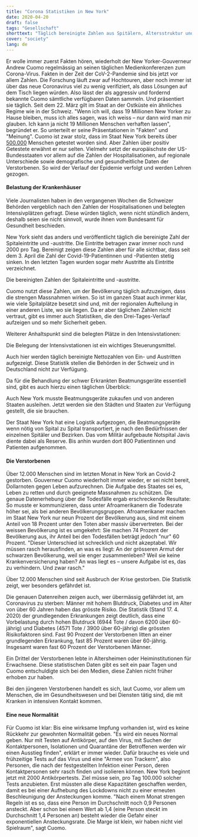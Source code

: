```yaml
---
title: "Corona Statistiken in New York"
date: 2020-04-20
draft: false
tags: "Gesellschaft"
shorttext: "Täglich bereinigte Zahlen aus Spitälern, Altersstruktur und Grunderkrankungen: Gouverneur Cuomo liefert alle verfügbaren Daten."
cover: "society"
lang: de
---
```


Er wolle immer zuerst Fakten hören, wiederholt der New Yorker-Gouverneur Andrew Cuomo regelmässig an seinen täglichen Medienkonferenzen zum Corona-Virus. Fakten in der Zeit der CoV-2-Pandemie sind bis jetzt vor allem Zahlen. Die Forschung läuft zwar auf Hochtouren, aber noch immer ist über das neue Coronavirus viel zu wenig verifiziert, als dass Lösungen auf dem Tisch liegen würden. Also lässt der als aggressiv und fordernd bekannte Cuomo sämtliche verfügbaren Daten sammeln. Und präsentiert sie täglich. Seit dem 22. März gilt im Staat an der Ostküste ein ähnliches Regime wie in der Schweiz. "Wenn ich will, dass 19 Millionen New Yorker zu Hause bleiben, muss ich alles sagen, was ich weiss – nur dann wird man mir glauben. Ich kann ja nicht 19 Millionen Menschen verhaften lassen", begründet er. So unterteilt er seine Präsentationen in "Fakten" und "Meinung". Cuomo ist zwar stolz, dass im Staat New York bereits über [500.000](https://covid19tracker.health.ny.gov/views/NYS-COVID19-Tracker/NYSDOHCOVID-19Tracker-TableView?%3Aembed=yes&%3Atoolbar=no&%3Atabs=n "NYC Test Results Table View") Menschen getestet worden sind. Aber Zahlen über positiv Getestete erwähnt er nur selten. Vielmehr setzt der europäischste der US-Bundesstaaten vor allem auf die Zahlen der Hospitalisationen, auf regionale Unterschiede sowie demografische und gesundheitliche Daten der Verstorbenen. So wird der Verlauf der Epidemie verfolgt und werden Lehren gezogen.

#### Belastung der Krankenhäuser

Viele Journalisten haben in den vergangenen Wochen die Schweizer Behörden vergeblich nach den Zahlen der Hospitalisationen und belegten Intensivplätzen gefragt. Diese würden täglich, wenn nicht stündlich ändern, deshalb seien sie nicht sinnvoll, wurde ihnen vom Bundesamt für Gesundheit beschieden.

New York sieht das anders und veröffentlicht täglich die bereinigte Zahl der Spitaleintritte und -austritte. Die Eintritte betragen zwar immer noch rund 2000 pro Tag. Bereinigt zeigen diese Zahlen aber für alle sichtbar, dass seit dem 3. April die Zahl der Covid-19-Patientinnen und -Patienten stetig sinken. In den letzten Tagen wurden sogar mehr Austritte als Eintritte verzeichnet.

Die bereinigten Zahlen der Spitaleintritte und -austritte.

Cuomo nutzt diese Zahlen, um der Bevölkerung täglich aufzuzeigen, dass die strengen Massnahmen wirken. So ist im ganzen Staat auch immer klar, wie viele Spitalplätze besetzt sind und, mit der regionalen Aufteilung in einer anderen Liste, wo sie liegen. Da er aber täglichen Zahlen nicht vertraut, gibt es immer auch Statistiken, die den Drei-Tages-Verlauf aufzeigen und so mehr Sicherheit geben.

Weiterer Anhaltspunkt sind die belegten Plätze in den Intensivstationen:

Die Belegung der Intensivstationen ist ein wichtiges Steuerungsmittel.

Auch hier werden täglich bereinigte Nettozahlen von Ein- und Austritten aufgezeigt. Diese Statistik stellen die Behörden in der Schweiz und in Deutschland nicht zur Verfügung.

Da für die Behandlung der schwer Erkrankten Beatmungsgeräte essentiell sind, gibt es auch hierzu einen täglichen Überblick:

Auch New York musste Beatmungsgeräte zukaufen und von anderen Staaten ausleihen. Jetzt werden sie den Städten und Staaten zur Verfügung gestellt, die sie brauchen.

Der Staat New York hat eine Logistik aufgezogen, die Beatmungsgeräte wenn nötig von Spital zu Spital transportiert, je nach den Bedürfnissen der einzelnen Spitäler und Bezirken. Das vom Militär aufgebaute Notspital Javis diente dabei als Reserve. Bis anhin wurden dort 800 Patientinnen und Patienten aufgenommen.

#### Die Verstorbenen

Über 12.000 Menschen sind im letzten Monat in New York an Covid-2 gestorben. Gouverneur Cuomo wiederholt immer wieder, er sei nicht bereit, Dollarnoten gegen Leben aufzurechnen. Die Aufgabe des Staates sei es, Leben zu retten und durch geeignete Massnahmen zu schützen. Die genaue Datenerhebung über die Todesfälle ergab erschreckende Resultate: So musste er kommunizieren, dass unter Afroamerikanern die Todesrate höher sei, als bei anderen Bevölkerungsgruppen. Afroamerikaner machen im Staat New York nur neun Prozent der Bevölkerung aus, sind mit einem Anteil von 18 Prozent unter den Toten aber massiv übervertreten. Bei der weissen Bevölkerung ist es umgekehrt: Sie machen 74 Prozent der Bevölkerung aus, ihr Anteil bei den Todesfällen beträgt jedoch "nur" 60 Prozent. "Dieser Unterschied ist schrecklich und nicht akzeptabel. Wir müssen rasch herausfinden, an was es liegt: An der grösseren Armut der schwarzen Bevölkerung, weil sie enger zusammenleben? Weil sie keine Krankenversicherung haben? An was liegt es – unsere Aufgabe ist es, das zu verhindern. Und zwar rasch."

Über 12.000 Menschen sind seit Ausbruch der Krise gestorben. Die Statistik zeigt, wer besonders gefährdet ist.

Die genauen Datenreihen zeigen auch, wer übermässig gefährdet ist, am Coronavirus zu sterben: Männer mit hohem Blutdruck, Diabetes und im Alter von über 60 Jahren haben das grösste Risiko. Die Statistik (Stand 17. 4. 2020) der grundlegenden Erkrankungen zeigt deutlich, dass eine Vorbelastung durch hohen Blutdruck (6944 Tote / davon 6200 über 60-jährig) und Diabetes (4571 Tote / 3900 über 60-jährig) die grössten Risikofaktoren sind. Fast 90 Prozent der Verstorbenen litten an einer grundlegenden Erkrankung, fast 85 Prozent waren über 60-jährig. Insgesamt waren fast 60 Prozent der Verstorbenen Männer.

Ein Drittel der Verstorbenen lebte in Altersheimen oder Heiminstitutionen für Erwachsene. Diese statistischen Daten gibt es seit ein paar Tagen und Cuomo entschuldigte sich bei den Medien, diese Zahlen nicht früher erhoben zur haben.

Bei den jüngeren Verstorbenen handelt es sich, laut Cuomo, vor allem um Menschen, die im Gesundheitswesen und bei Diensten tätig sind, die mit Kranken in intensiven Kontakt kommen.

#### Eine neue Normalität

Für Cuomo ist klar: Bis eine wirksame Impfung vorhanden ist, wird es keine Rückkehr zur gewohnten Normalität geben. "Es wird ein neues Normal geben. Nur mit Testen auf Antikörper, auf den Virus, mit Suchen der Kontaktpersonen, Isolationen und Quarantäne der Betroffenen werden wir einen Ausstieg finden", erklärt er immer wieder. Dafür brauche es viele und frühzeitige Tests auf das Virus und eine "Armee von Trackern", also Personen, die nach der festgestellten Infektion einer Person, deren Kontaktpersonen sehr rasch finden und isolieren können. New York beginnt jetzt mit 2000 Antikörpertests. Ziel müsse sein, pro Tag 100.000 solcher Tests anzubieten. Erst müssten alle diese Kapazitäten geschaffen werden, damit es bei einer Aufhebung des Lockdowns nicht zu einer erneuten Beschleunigung der Ansteckungen komme. "Nach einem Monat strengen Regeln ist es so, dass eine Person im Durchschnitt noch 0,9 Personen ansteckt. Aber schon bei einem Wert ab 1,4 (eine Person steckt im Durchschnitt 1,4 Personen an) besteht wieder die Gefahr einer exponentiellen Ansteckungsrate. Die Marge ist klein, wir haben nicht viel Spielraum", sagt Cuomo.
